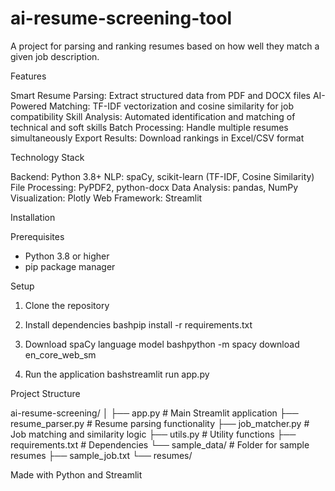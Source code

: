 # ai-resume-screening-tool
A project for parsing and ranking resumes based on how well they match a given job description. 

Features

Smart Resume Parsing: Extract structured data from PDF and DOCX files
AI-Powered Matching: TF-IDF vectorization and cosine similarity for job compatibility
Skill Analysis: Automated identification and matching of technical and soft skills
Batch Processing: Handle multiple resumes simultaneously
Export Results: Download rankings in Excel/CSV format

Technology Stack

Backend: Python 3.8+
NLP: spaCy, scikit-learn (TF-IDF, Cosine Similarity)
File Processing: PyPDF2, python-docx
Data Analysis: pandas, NumPy
Visualization: Plotly
Web Framework: Streamlit

Installation

Prerequisites
- Python 3.8 or higher
- pip package manager

Setup

1. Clone the repository

2. Install dependencies
   bashpip install -r requirements.txt

3. Download spaCy language model
   bashpython -m spacy download en_core_web_sm

4. Run the application
   bashstreamlit run app.py

Project Structure

ai-resume-screening/
│
├── app.py                 # Main Streamlit application
├── resume_parser.py       # Resume parsing functionality
├── job_matcher.py         # Job matching and similarity logic
├── utils.py              # Utility functions
├── requirements.txt      # Dependencies
└── sample_data/          # Folder for sample resumes
    ├── sample_job.txt
    └── resumes/

Made with Python and Streamlit
